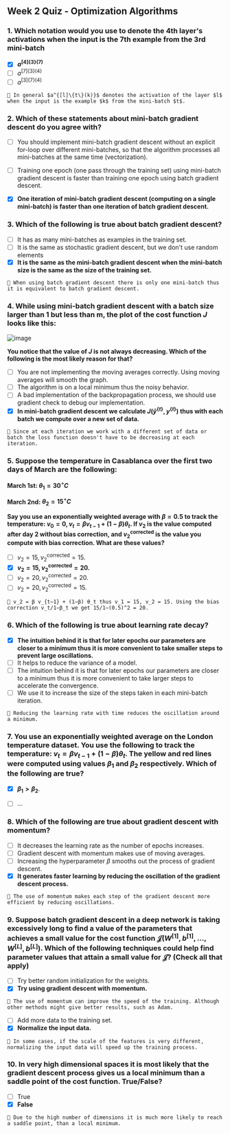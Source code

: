 ## Week 2 Quiz - Optimization Algorithms


### 1. Which notation would you use to denote the 4th layer's activations when the input is the 7th example from the 3rd mini-batch
- [x] **$a^{[4]\{3\}(7)}$**
- [ ] $a^{[7]\{3\}(4)}$
- [ ] $a^{[3]\{7\}(4)}$
```
📌 In general $a^{[l]\{t\}(k)}$ denotes the activation of the layer $l$ when the input is the example $k$ from the mini-batch $t$.
```


### 2. Which of these statements about mini-batch gradient descent do you agree with?
- [ ] You should implement mini-batch gradient descent without an explicit for-loop over different mini-batches, so that the algorithm processes all mini-batches at the same time (vectorization).
- [ ] Training one epoch (one pass through the training set) using mini-batch gradient descent is faster than training one epoch using batch gradient descent.
- [x] **One iteration of mini-batch gradient descent (computing on a single mini-batch) is faster than one iteration of batch gradient descent.**


### 3. Which of the following is true about batch gradient descent?
- [ ] It has as many mini-batches as examples in the training set.
- [ ] It is the same as stochastic gradient descent, but we don't use random elements
- [x] **It is the same as the mini-batch gradient descent when the mini-batch size is the same as the size of the training set.**
```
📌 When using batch gradient descent there is only one mini-batch thus it is equivalent to batch gradient descent.
```


### 4. While using mini-batch gradient descent with a batch size larger than 1 but less than m, the plot of the cost function $J$ looks like this:

![image](https://user-images.githubusercontent.com/55765292/178682791-1de71077-199d-4360-8c76-5b51ecec6dd5.png)

**You notice that the value of $J$ is not always decreasing. Which of the following is the most likely reason for that?**
- [ ] You are not implementing the moving averages correctly. Using moving averages will smooth the graph.
- [ ] The algorithm is on a local minimum thus the noisy behavior.
- [ ] A bad implementation of the backpropagation process, we should use gradient check to debug our implementation.
- [x] **In mini-batch gradient descent we calculate $J(\hat{y}^{\{t\}},y^{\{t\}})$ thus with each batch we compute over a new set of data.**
```
📌 Since at each iteration we work with a different set of data or batch the loss function doesn't have to be decreasing at each iteration.
```


### 5. Suppose the temperature in Casablanca over the first two days of March are the following:

**March 1st: $\theta_1 = 30^{\circ}C$**

**March 2nd: $\theta_2 = 15^{\circ}C$**

**Say you use an exponentially weighted average with $\beta = 0.5$ to track the temperature: $v_0 = 0, v_t = \beta v_{t-1} + (1- \beta) \theta_t$. If $v_2$ is the value computed after day 2 without bias correction, and $v_2^{\text{corrected}}$ is the value you compute with bias correction. What are these values?**

- [ ] $v_2 = 15, v_2^{\text{corrected}} = 15$.
- [x] **$v_2 = 15, v_2^{\text{corrected}} = 20$.**
- [ ] $v_2 = 20, v_2^{\text{corrected}} = 20$.
- [ ] $v_2 = 20, v_2^{\text{corrected}} = 15$.
```
📌 v_2 = β v_{t−1} + (1−β) θ_t thus v_1 = 15, v_2 = 15. Using the bias correction v_t/1−β_t we get 15/1−(0.5)^2 = 20.
```


### 6. Which of the following is true about learning rate decay?
- [x] **The intuition behind it is that for later epochs our parameters are closer to a minimum thus it is more convenient to take smaller steps to prevent large oscillations.**
- [ ] It helps to reduce the variance of a model.
- [ ] The intuition behind it is that for later epochs our parameters are closer to a minimum thus it is more convenient to take larger steps to accelerate the convergence.
- [ ] We use it to increase the size of the steps taken in each mini-batch iteration.
```
📌 Reducing the learning rate with time reduces the oscillation around a minimum.
```


### 7. You use an exponentially weighted average on the London temperature dataset. You use the following to track the temperature: $v_{t} = \beta v_{t-1} + (1-\beta)\theta_t$. The yellow and red lines were computed using values $\beta_1$ and $\beta_2$ respectively. Which of the following are true?
- [x] **$\beta_1 > \beta_2$**.
- [ ] ...


### 8. Which of the following are true about gradient descent with momentum?
- [ ] It decreases the learning rate as the number of epochs increases.
- [ ] Gradient descent with momentum makes use of moving averages.
- [ ] Increasing the hyperparameter $\beta$ smooths out the process of gradient descent.
- [x] **It generates faster learning by reducing the oscillation of the gradient descent process.**
```
📌 The use of momentum makes each step of the gradient descent more efficient by reducing oscillations.
```


### 9. Suppose batch gradient descent in a deep network is taking excessively long to find a value of the parameters that achieves a small value for the cost function $\mathcal{J}(W^{[1]},b^{[1]},...,W^{[L]},b^{[L]})$. Which of the following techniques could help find parameter values that attain a small value for $\mathcal{J}$? (Check all that apply)
- [ ] Try better random initialization for the weights.
- [x] **Try using gradient descent with momentum.**
```
📌 The use of momentum can improve the speed of the training. Although other methods might give better results, such as Adam.
```
- [ ] Add more data to the training set.
- [x] **Normalize the input data.** 
```
📌 In some cases, if the scale of the features is very different, normalizing the input data will speed up the training process.
```


### 10. In very high dimensional spaces it is most likely that the gradient descent process gives us a local minimum than a saddle point of the cost function. True/False?
- [ ] True
- [x] **False**
```
📌 Due to the high number of dimensions it is much more likely to reach a saddle point, than a local minimum.
```
